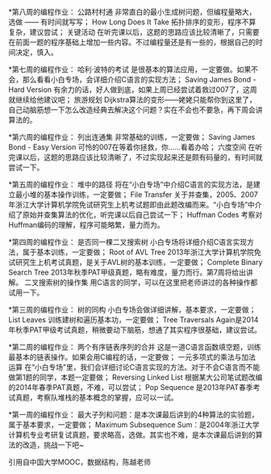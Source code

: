 *第八周的编程作业：
公路村村通  非常直白的最小生成树问题，但编程量略大，选做 —— 有时间就写写；
How Long Does It Take  拓扑排序的变形，程序不算复杂，建议尝试；
关键活动  在听完课以后，这题的思路应该比较清晰了，只需要在前面一题的程序基础上增加一些内容。不过编程量还是有一些的，根据自己的时间决定，慎入。


*第七周的编程作业：
哈利·波特的考试 是很基本的算法应用，一定要做。如果不会，那么看看小白专场，会详细介绍C语言的实现方法；
Saving James Bond - Hard Version 有余力的话，好人做到底，如果上周已经尝试着救过007了，这周就继续给他建议吧；
旅游规划 Dijkstra算法的变形——姥姥只能帮你到这里了，自己动脑筋想一下怎么改造经典去解决这个问题？实在不会也不要急，再下周会讲算法的。


*第六周的编程作业：
列出连通集 非常基础的训练，一定要做；
Saving James Bond - Easy Version 可怜的007在等着你拯救，你……看着办哈；
六度空间 在听完课以后，这题的思路应该比较清晰了，不过实现起来还是颇有码量的，有时间就尝试一下。


*第五周的编程作业：
堆中的路径 将在“小白专场”中介绍C语言的实现方法，是建立最小堆的基本操作训练，一定要做；
File Transfer 关于并查集，2005、2007年浙江大学计算机学院免试研究生上机考试题即由此题改编而来。“小白专场”中介绍了原始并查集算法的优化，听完课以后自己尝试一下；
Huffman Codes 考察对Huffman编码的理解，程序可能略繁，量力而为。


*第四周的编程作业：
是否同一棵二叉搜索树 小白专场将详细介绍C语言实现方法，属于基本训练，一定要做；
Root of AVL Tree   2013年浙江大学计算机学院免试研究生上机考试真题，是关于AVL树的基本训练，一定要做；
Complete Binary Search Tree  2013年秋季PAT甲级真题，略有难度，量力而行。第7周将给出讲解。
二叉搜索树的操作集 用C语言的同学，可以在这里把老师讲过的各种操作都试用一下。
 
*第三周的编程作业：
树的同构 小白专场会做详细讲解，基本要求，一定要做；
List Leaves 训练建树和遍历基本功，一定要做；
Tree Traversals Again是2014年秋季PAT甲级考试真题，稍微要动下脑筋，想通了其实程序很基础，建议尝试。

*第二周的编程作业：
两个有序链表序列的合并 这是一道C语言函数填空题，训练最基本的链表操作。如果会用C编程的话，一定要做；
一元多项式的乘法与加法运算 在“小白专场”里，我们会详细讨论C语言实现的方法。对于不会C语言而不能做第1题的同学，本题一定要做；
 Reversing Linked List 根据某大公司笔试题改编的2014年春季PAT真题，不难，可以尝试；
 Pop Sequence  是2013年PAT春季考试真题，考察队堆栈的基本概念的掌握，应可以一试。

*第一周的编程作业：
最大子列和问题：是本次课最后讲到的4种算法的实验题，属于基本要求，一定要做；
Maximum Subsequence Sum：是2004年浙江大学计算机专业考研复试真题，要求略高，选做。其实也不难，是本次课最后讲到的算法的改造，挑战一下吧~


引用自中国大学MOOC，数据结构，陈越老师
